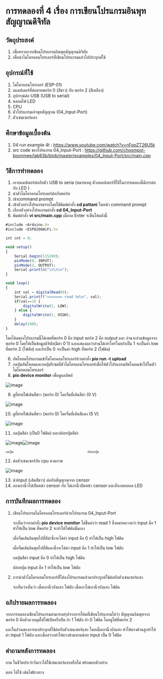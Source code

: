 # การทดลองที่ 4 เรื่อง การเขียนโปรแกรมอินพุทสัญญาณดิจิทัล

## วัตถุประสงค์
1. เพื่อทราบการเขียนโปรแกรมอินพุทสัญญาณดิจิทัล
2. เพื่อนำไมโครคอนโทรเลอร์ที่เขียนโปรแกรมแล้วไปประยุกต์ใช้

## อุปกรณ์ที่ใช้
1. ไมโครคอนโทรเลอร์ (ESP-01)
2. อแดปเตอร์ที่ต่อสายพอร์ท 0 (สีขาว) กับ พอร์ท 2 (สีเหลือง)
3. อุปกรณ์ต่อ USB (USB to serial)
4. หลอดไฟ LED
5. CPU
6. ตัวโปรแกรมเอ้าพุทสัญญาณ (04_Input-Port)
7. ตัวเซนเซอร์แสง

## ศึกษาข้อมูลเบื้องต้น
1. 04 run example 4t : https://www.youtube.com/watch?v=nFqoZT26U5k
2. src code ของโปรแกรม 04_Input-Port : https://github.com/choompol-boonmee/lab63b/blob/master/examples/04_Input-Port/src/main.cpp
## วิธีการทำทดลอง
1. เอาอแดปเตอร์ต่อกับตัว USB to seria (หมายเหตุ ตัวอแดปเตอร์ที่ใช้ในการทดลองนี้มีการต่อกับ LED )
2. นำตัวไมโครคอนโทรเลอร์ต่อกับพอร์ท 
3. เข้าcommand prompt
4. เข้าตัวอย่างโปรแกรมจากโดยใช้พิมพ์คำสั่ง **cd pattani** ในหน้า command prompt
5. เลือกตัวอย่างโปรแกรมคำสั่ง **cd 04_Input-Port** 
6. พิมพ์คำสั่ง **vi src/main.cpp** เมื่อกด Enter จะขึ้นโค้ดดังนี้
```javascript
#include <Arduino.h>
#include <ESP8266WiFi.h>

int cnt = 0;

void setup()
{
	Serial.begin(115200);
	pinMode(0, INPUT);
	pinMode(2, OUTPUT);
	Serial.println("\n\n\n");
}

void loop()
{
	int val = digitalRead(0);
	Serial.printf("======= read %d\n", val);
	if(val==1) {
		digitalWrite(2, LOW);
	} else {
		digitalWrite(2, HIGH);
	}
	delay(100);
}

```        
โดยโค้ดของโปรแกรมนี้ได้เซตที่พอร์ท 0 คือ input พอร์ท 2 คือ output และ อ่านจะอ่านข้อมูลจากพอร์ท 0 โดยให้เป็นข้อมูลดิจิทัล(มีค่า 0 1) และแสดงผลว่าอ่านได้เท่าไหร่โดยถ้าเป็น 1 จะเป็นค่า low ที่พอร์ท 2 (ไฟดับ) และถ้าเป็น 0 จะเป็นค่า high ที่พอร์ท 2 (ไฟติด)  

6. อัพโหลดโปรแกรมเข้าไมโครคอนโทรเลอร์ด้วยคำสั่ง **pio run -t upload** 
7. กดปุ่มอัพโหลดและกดปุ่มรีเซตที่ตัวไมโครคอนโทรเลอร์เพื่อให้ตัวโปรแกรมอัพโหลดเข้าไปในตัว่ไมโครคอนโทรเลอร์
8. **pio device monitor** เพื่อดูผลลัพท์









![image](https://user-images.githubusercontent.com/80879772/111918801-71eef280-8ab9-11eb-8984-aabf8b9fdfc2.png)

9. ดูที่สายไฟเส้นสีขาว (พอร์ท 0) โดยจิ้มที่เส้นสีดำ (0 V)










![image](https://user-images.githubusercontent.com/80879772/111918970-25f07d80-8aba-11eb-801a-21906df54b40.png)

10. ดูที่สายไฟเส้นสีขาว (พอร์ท 0) โดยจิ้มที่เส้นสีแดง (5 V)










![image](https://user-images.githubusercontent.com/80879772/111919091-bc24a380-8aba-11eb-8851-4e1b0eaa4363.png)

11. กดปุ่มสีดำ (เป็น0 ไฟติด) และปล่อยปุ่มสีดำ







![image](https://user-images.githubusercontent.com/80879772/111919198-4f5dd900-8abb-11eb-9539-e2264f79ed54.png)![image](https://user-images.githubusercontent.com/80879772/111919180-32c1a100-8abb-11eb-900e-264a6fbd1baa.png)
    
    กดปุ่ม                                  ปล่อยปุ่ม

12. ต่อตัวเซนเซอร์กับ cpu ตามภาพ





![image](https://user-images.githubusercontent.com/80879772/111919464-ad3ef080-8abc-11eb-92ea-01f03f10e347.png)

13. นำinput (เส้นสีขาว) ต่อกับสัญญาณจาก censor 
14. ลองเอานิ้วไปเปิดหน้า censor กับ ไม่เอานิ้วปิดหน้า censor และสังเกตหลอด LED

## การบันทึกผลการทดลอง
1. เขียนโปรแกรมไมโครคอนโทรเลอร์ด้วยโปรแกรม 04_Input-Port
	
	จะเห็นว่าจากคำสั่ง **pio device monitor** ได้ขึ้นคำว่า read 1 ซึ่งหมายความว่า input คือ 1 ทำให้เป็น low ที่พอร์ท 2 จะทำให้ไฟดับนั้นเอง 
	
	เมื่อจิ้มเส้นอินพุทไปที่สีดำซึ่งจะได้ค่า  input คือ 0 ทำให้เป็น high ไฟติด 
	
	เมื่อจิ้มเส้นอินพุทไปที่สีแดงซึ่งจะได้ค่า input คือ 1 ทำให้เป็น low  ไฟดับ
	
	กดปุ่มสีดำ                     input คือ 0 ทำให้เป็น high ไฟติด 
	
	ปล่อยปุ่ม		       input คือ 1 ทำให้เป็น low  ไฟดับ

2. การนำตัวไมโครคอนโทรเลอร์ที่่ได้ลงโปรแกรมแล้วมาประยุุกต์ใช้ต่อกับตัวเซนเซอร์แสง

	จะเห็นว่าเห็นว่า  เมื่อเอานิ้วบังแสง    ไฟดับ
		     เมื่อเอาไม่เอานิ้วบังแสง  ไฟติด
	
## อภิปรายผลการทดลอง
จากการทดลองเขียนโปรแกรมสามารถสรุปจากการโค้ดที่เขียนโปรแกรมได้ว่า สัญญาณอินพุทจากพอร์ท 0 คือตัวควบคุมให้ไฟเปิดหรือปิด ถ้า 1 ไฟดับ ถ้า 0 ไฟติด โดยดูไฟที่พอร์ท 2 

และในส่วนของการมาประยุกต์ใช้ต่อกับตัวเซนเซอร์แสง โดยเมื่อเอานิ้วบังแสง ทำให้แรงต้านสูงทำให้ค่า input 1 ไฟดับ และเมื่อสว่างทำให้แรงต้านทานน้อย input เป็น 0 ไฟติด

## คำถามหลังการทดลอง
ถาม ในชีวิตประจำวันเราได้ใช้เซนเซอร์แสงหรือไม่ พร้อมยกตัวอย่าง

ตอบ ได้ใช้ เช่นไฟข้างทาง 
